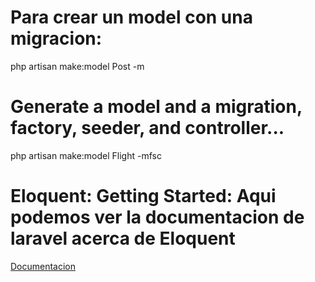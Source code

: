 # Para crear un model con una migracion:

php artisan make:model Post -m

# Generate a model and a migration, factory, seeder, and controller...

php artisan make:model Flight -mfsc

# Eloquent: Getting Started: Aqui podemos ver la documentacion de laravel acerca de Eloquent

[Documentacion](https://laravel.com/docs/9.x/eloquent)
